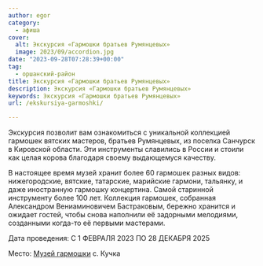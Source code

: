 ```yaml
---
author: egor
category:
  - афиша
cover:
  alt: Экскурсия «Гармошки братьев Румянцевых»
  image: 2023/09/accordion.jpg
date: "2023-09-28T07:28:39+00:00"
tag:
  - оршанский-район
title: Экскурсия «Гармошки братьев Румянцевых»
description: Экскурсия «Гармошки братьев Румянцевых»
keywords: Экскурсия «Гармошки братьев Румянцевых»
url: /ekskursiya-garmoshki/

---
```

Экскурсия позволит вам ознакомиться с уникальной коллекцией гармошек вятских мастеров, братьев Румянцевых, из поселка Санчурск в Кировской области. Эти инструменты славились в России и стоили как целая корова благодаря своему выдающемуся качеству.

В настоящее время музей хранит более 60 гармошек разных видов: нижегородские, вятские, татарские, марийские гармони, тальянку, и даже иностранную гармошку концертина. Самой старинной инструменту более 100 лет. Коллекция гармошек, собранная Александром Вениаминовичем Бастраковым, бережно хранится и ожидает гостей, чтобы снова наполнили её задорными мелодиями, созданными когда-то её первыми мастерами.

Дата проведения: С 1 ФЕВРАЛЯ 2023 ПО 28 ДЕКАБРЯ 2025

Место: [Музей гармошки](/muzej-garmoshki-s-kuchka/) с. Кучка
